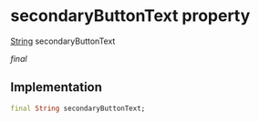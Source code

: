 


# secondaryButtonText property







[String](https://api.flutter.dev/flutter/dart-core/String-class.html) secondaryButtonText
  
_<span class="feature">final</span>_






## Implementation

```dart
final String secondaryButtonText;
```







